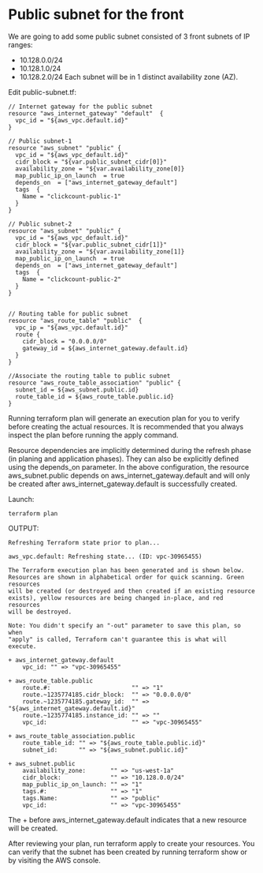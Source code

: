 # Public subnet for the front

We are going to add some public subnet consisted of 3 front subnets of IP ranges:
- 10.128.0.0/24 
- 10.128.1.0/24 
- 10.128.2.0/24 
Each subnet will be in 1 distinct availability zone (AZ).


Edit public-subnet.tf:
```console
// Internet gateway for the public subnet
resource "aws_internet_gateway" "default"  {
  vpc_id = "${aws_vpc.default.id}"
}

// Public subnet-1
resource "aws_subnet" "public" {
  vpc_id = "${aws_vpc_default.id}"
  cidr_block = "${var.public_subnet_cidr[0]}"
  availability_zone = "${var.availability_zone[0]}
  map_public_ip_on_launch  = true
  depends_on  = ["aws_internet_gateway_default"]
  tags  {
    Name = "clickcount-public-1"
  }
}

// Public subnet-2 
resource "aws_subnet" "public" {
  vpc_id = "${aws_vpc_default.id}"
  cidr_block = "${var.public_subnet_cidr[1]}"
  availability_zone = "${var.availability_zone[1]}
  map_public_ip_on_launch  = true
  depends_on  = ["aws_internet_gateway_default"]
  tags  {
    Name = "clickcount-public-2"
  }
}


// Routing table for public subnet
resource "aws_route_table" "public"  {
  vpc_ip = "${aws_vpc.default.id}"
  route {
    cidr_block = "0.0.0.0/0"
    gateway_id = ${aws_internet_gateway.default.id}
  }
}

//Associate the routing table to public subnet
resource "aws_route_table_association" "public" {
  subnet_id = ${aws_subnet.public.id}
  route_table_id = ${aws_route_table.public.id}
}

```

Running terraform plan will generate an execution plan for you to verify before creating the actual resources. It is recommended that you always inspect the plan before running the apply command.

Resource dependencies are implicitly determined during the refresh phase (in planing and application phases). They can also be explicitly defined using the depends_on parameter. In the above configuration, the resource aws_subnet.public depends on aws_internet_gateway.default and will only be created after aws_internet_gateway.default is successfully created.

Launch:
```console
terraform plan
```

OUTPUT:
```console
Refreshing Terraform state prior to plan...

aws_vpc.default: Refreshing state... (ID: vpc-30965455)

The Terraform execution plan has been generated and is shown below.
Resources are shown in alphabetical order for quick scanning. Green resources
will be created (or destroyed and then created if an existing resource
exists), yellow resources are being changed in-place, and red resources
will be destroyed.

Note: You didn't specify an "-out" parameter to save this plan, so when
"apply" is called, Terraform can't guarantee this is what will execute.

+ aws_internet_gateway.default
    vpc_id: "" => "vpc-30965455"

+ aws_route_table.public
    route.#:                       "" => "1"
    route.~1235774185.cidr_block:  "" => "0.0.0.0/0"
    route.~1235774185.gateway_id:  "" => "${aws_internet_gateway.default.id}"
    route.~1235774185.instance_id: "" => ""
    vpc_id:                        "" => "vpc-30965455"

+ aws_route_table_association.public
    route_table_id: "" => "${aws_route_table.public.id}"
    subnet_id:      "" => "${aws_subnet.public.id}"

+ aws_subnet.public
    availability_zone:       "" => "us-west-1a"
    cidr_block:              "" => "10.128.0.0/24"
    map_public_ip_on_launch: "" => "1"
    tags.#:                  "" => "1"
    tags.Name:               "" => "public"
    vpc_id:                  "" => "vpc-30965455"
```

The + before aws_internet_gateway.default indicates that a new resource will be created.

After reviewing your plan, run terraform apply to create your resources. You can verify that the subnet has been created by running terraform show or by visiting the AWS console.

